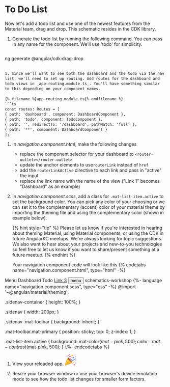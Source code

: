 # To Do List

Now let's add a todo list and use one of the newest features from the Material team, drag and drop. This schematic resides in the CDK library.

1. Generate the todo list by running the following command. You can pass in any name for the component. We'll use 'todo' for simplicity.

   ```sh
ng generate @angular/cdk:drag-drop <component-name>
   ```

1. Since we'll want to see both the dashboard and the todo via the nav list, we'll need to set up routing. Add routes for the dashboard and todo views in _app-routing.module.ts_. You'll have something similar to this depending on your component names.

   {% filename %}app-routing.module.ts{% endfilename %}
   ```ts
const routes: Routes = [
  { path: 'dashboard', component: DashboardComponent },
  { path: 'todo', component: TodoComponent },
  { path: '', redirectTo: '/dashboard', pathMatch: 'full' },
  { path: '**', component: DashboardComponent }
];
   ```

1. In _navigation.component.html_, make the following changes
   - replace the component selector for your dashboard to `<router-outlet></router-outlet>`
   - update the anchor elements to use`routerLink` instead of `href`
   - add the `routerLinkActive` directive to each link and pass in "active" the input
   - replace the link name with the name of the view ("Link 1" becomes "Dashboard" as an example)

1. In _navigation.component.scss_, add a class for `.mat-list-item.active` to set the background color. You can pick any color of your choosing or we can set it to the complementary (accent) color of your material theme by importing the theming file and using the complementary color (shown in example below).

   {% hint style="tip" %}
Please let us know if you're interested in hearing about theming Material, using Material components, or using the CDK in future AngularKC meetups. We're always looking for topic suggestions. We also want to hear about your projects and new-to-you technologies so feel free to let us know if you want to share/present something at a future meetup. 
   {% endhint %}

   Your navigation component code will look like this
    {% codetabs name="navigation.component.html", type="html" -%} 
<mat-sidenav-container class="sidenav-container">
  <mat-sidenav #drawer class="sidenav" fixedInViewport="true"
      [attr.role]="(isHandset$ | async) ? 'dialog' : 'navigation'"
      [mode]="(isHandset$ | async) ? 'over' : 'side'"
      [opened]="!(isHandset$ | async)">
    <mat-toolbar>Menu</mat-toolbar>
    <mat-nav-list>
      <a mat-list-item routerLink="/dashboard" routerLinkActive="active">Dashboard</a>
      <a mat-list-item routerLink="/todo" routerLinkActive="active">Todo</a>
      <a mat-list-item href="#">Link 3</a>
    </mat-nav-list>
  </mat-sidenav>
  <mat-sidenav-content>
    <mat-toolbar color="primary">
      <button
        type="button"
        aria-label="Toggle sidenav"
        mat-icon-button
        (click)="drawer.toggle()"
        *ngIf="isHandset$ | async">
        <mat-icon aria-label="Side nav toggle icon">menu</mat-icon>
      </button>
      <span>schematics-workshop</span>
    </mat-toolbar>
    <router-outlet></router-outlet>
  </mat-sidenav-content>
</mat-sidenav-container>
    {%- language name="navigation.component.scss", type="css" -%} 
@import '~@angular/material/theming';

.sidenav-container {
  height: 100%;
}

.sidenav {
  width: 200px;
}

.sidenav .mat-toolbar {
  background: inherit;
}

.mat-toolbar.mat-primary {
  position: sticky;
  top: 0;
  z-index: 1;
}

.mat-list-item.active {
  background: mat-color($mat-pink, 500);
  color: mat-contrast($mat-pink, 500);
}
    {%- endcodetabs %}

1. View your reloaded app. ![](assets/emojis/party-popper.png)

1. Resize your browser window or use your browser's device emulation mode to see how the todo list changes for smaller form factors.

